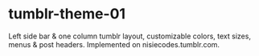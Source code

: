 # tumblr-theme-01
Left side bar &amp; one column tumblr layout, customizable colors, text sizes, menus &amp; post headers. Implemented on nisiecodes.tumblr.com. 
